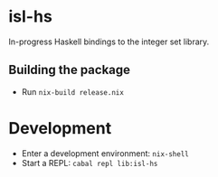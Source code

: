# isl-hs

In-progress Haskell bindings to the integer set library.

## Building the package

* Run `nix-build release.nix`

# Development

* Enter a development environment: `nix-shell`
* Start a REPL: `cabal repl lib:isl-hs`
